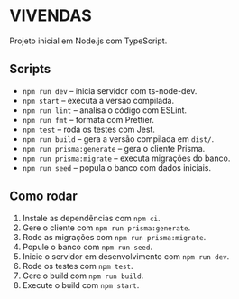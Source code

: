 # VIVENDAS

Projeto inicial em Node.js com TypeScript.

## Scripts

- `npm run dev` – inicia servidor com ts-node-dev.
- `npm start` – executa a versão compilada.
- `npm run lint` – analisa o código com ESLint.
- `npm run fmt` – formata com Prettier.
- `npm test` – roda os testes com Jest.
- `npm run build` – gera a versão compilada em `dist/`.
- `npm run prisma:generate` – gera o cliente Prisma.
- `npm run prisma:migrate` – executa migrações do banco.
- `npm run seed` – popula o banco com dados iniciais.

## Como rodar

1. Instale as dependências com `npm ci`.
2. Gere o cliente com `npm run prisma:generate`.
3. Rode as migrações com `npm run prisma:migrate`.
4. Popule o banco com `npm run seed`.
5. Inicie o servidor em desenvolvimento com `npm run dev`.
6. Rode os testes com `npm test`.
7. Gere o build com `npm run build`.
8. Execute o build com `npm start`.
